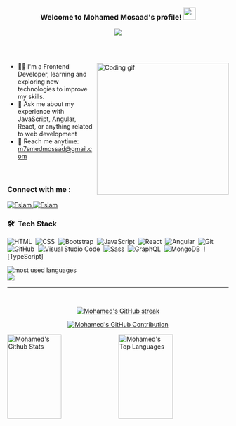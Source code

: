 <h3 align="center">
  Welcome to Mohamed Mosaad's profile!
  <img src="https://media.giphy.com/media/hvRJCLFzcasrR4ia7z/giphy.gif" width="28">
</h3>

<!-- Typing SVG by DenverCoder1 - https://github.com/DenverCoder1/readme-typing-svg -->
<p align="center">
  <a href="https://github.com/DenverCoder1/readme-typing-svg"><img src="https://readme-typing-svg.herokuapp.com/?lines=Frontend%20developer;Always%20learning%20new%20things&font=Fira%20Code&center=true&width=440&height=45&color=42cef5&vCenter=true&size=22"></a>
</p> 

<br />
<br/>
<p>
  <img align="right" width="300" src="programmer.gif" alt="Coding gif" />
</p>

- 👨‍💻  I'm a Frontend Developer, learning and exploring new technologies to improve my skills. <br/>
- 💬 Ask me about my experience with JavaScript, Angular, React, or anything related to web development  <br/>
- 📧 Reach me anytime: m7smedmossad@gmail.com <br/><br/><br/>

### Connect with me :
<p>
 <a href="https://www.linkedin.com/in/mohamed-allam-5b3673256/" target="_blank">
  <img src="https://img.shields.io/badge/LinkedIn-0077B5?style=for-the-badge&logo=linkedin&logoColor=white" alt="Eslam"/>
 </a>
  <a href="https://www.facebook.com/mohamedmosaad2002/" target="_blank">
  <img src="https://img.shields.io/badge/Facebook-0077B5?&style=for-the-badge&logo=facebook&logoColor=white" alt="Eslam"  />
 </a> 

</p>

### 🛠 &nbsp;Tech Stack
![HTML](https://img.shields.io/badge/-HTML-05122A?style=flat&logo=HTML5)&nbsp;
![CSS](https://img.shields.io/badge/-CSS-05122A?style=flat&logo=CSS3&logoColor=1572B6)&nbsp;
![Bootstrap](https://img.shields.io/badge/-Bootstrap-05122A?style=flat&logo=bootstrap&logoColor=563D7C)&nbsp;
![JavaScript](https://img.shields.io/badge/-JavaScript-05122A?style=flat&logo=javascript)&nbsp;
![React](https://img.shields.io/badge/React-05122A?style=flat&logo=React&logoColor=563D7C)&nbsp;
![Angular](https://img.shields.io/badge/Angular-05122A?style=flat&logo=angular&logoColor=DD0031)&nbsp;
![Git](https://img.shields.io/badge/-Git-05122A?style=flat&logo=git)&nbsp;
![GitHub](https://img.shields.io/badge/-GitHub-05122A?style=flat&logo=github)&nbsp;
![Visual Studio Code](https://img.shields.io/badge/-Visual%20Studio%20Code-05122A?style=flat&logo=visual-studio-code&logoColor=007ACC)&nbsp;
![Sass](https://img.shields.io/badge/-Sass-05122A?style=flat&logo=sass)&nbsp;
![GraphQL](https://img.shields.io/badge/-GraphQL-05122A?style=flat&logo=GraphQL)&nbsp;
![MongoDB](https://img.shields.io/badge/-MongoDB-05122A?style=flat&logo=MongoDB)&nbsp;
![TypeScript]

<img align="center" src="https://github-readme-stats.vercel.app/api/top-langs?username=Eslam405&show_icons=true&locale=en&layout=compact&theme=radical" alt="most used languages" />
<br>
<a href="https://komarev.com/ghpvc/?username=mohamed-mosaad90&style=for-the-badge">
    <img src="https://komarev.com/ghpvc/?username=mohamed-mosaad90&style=for-the-badge">
</a>

<br/>
<hr/>
<br/>

<p align="center">
  <a href="https://github.com/mohamed-mosaad90">
    <img src="https://github-readme-streak-stats.herokuapp.com/?user=mohamed-mosaad90&theme=radical&border=7F3FBF&background=0D1117" alt="Mohamed's GitHub streak"/>
  </a>
</p>

<p align="center">
  <a href="https://github.com/mohamed-mosaad90">
    <img src="https://github-profile-summary-cards.vercel.app/api/cards/profile-details?username=mohamed-mosaad90&theme=radical" alt="Mohamed's GitHub Contribution"/>
  </a>
</p>

<a> 
   <a href="https://github.com/mohamed-mosaad90"> <img alt="Mohamed's Github Stats" src="https://denvercoder1-github-readme-stats.vercel.app/api?username=mohamed-mosaad90&show_icons=true&count_private=true&theme=react&border_color=7F3FBF&bg_color=0D1117&title_color=F85D7F&icon_color=F8D866" height="192px" width="49.5%"/></a>
  <a href="https://github.com/mohamed-mosaad90">
    <img alt="Mohamed's Top Languages" src="https://denvercoder1-github-readme-stats.vercel.app/api/top-langs/?username=mohamed-mosaad90&langs_count=8&layout=compact&theme=react&border_color=7F3FBF&bg_color=0D1117&title_color=F85D7F&icon_color=F8D866" height="192px" width="49.5%"/> 
  </a>
  <br/>
</a>
